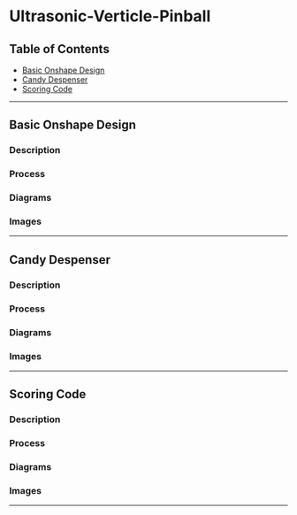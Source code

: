 # Ultrasonic-Verticle-Pinball
 
## Table of Contents 
* [Basic Onshape Design](#BasicOnshapeDesign)
* [Candy Despenser](#CandyDespenser)
* [Scoring Code](#ScoringCode)

---

## Basic Onshape Design 

### Description 

### Process

### Diagrams 

### Images 


---

## Candy Despenser 

### Description 

### Process

### Diagrams 

### Images 


---

## Scoring Code 

### Description 

### Process

### Diagrams 

### Images 


---
